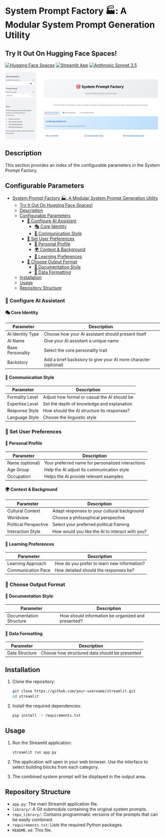 # System Prompt Factory 🏭: A Modular System Prompt Generation Utility

## Try It Out On Hugging Face Spaces!

[![Hugging Face Spaces](https://img.shields.io/badge/%F0%9F%A4%97%20Hugging%20Face-Spaces-blue)](https://huggingface.co/spaces/danielrosehill/System-Prompt-Factory)
[![Streamlit App](https://img.shields.io/badge/Streamlit-App-brightgreen)](https://streamlit.io/)
[![Anthropic Sonnet 3.5](https://img.shields.io/badge/Anthropic%20Sonnet-3.5-blue)](https://www.anthropic.com/models)

![alt text](screenshots/1.png)

## Description

This section provides an index of the configurable parameters in the System Prompt Factory.

## Configurable Parameters

- [System Prompt Factory 🏭: A Modular System Prompt Generation Utility](#system-prompt-factory--a-modular-system-prompt-generation-utility)
  - [Try It Out On Hugging Face Spaces!](#try-it-out-on-hugging-face-spaces)
  - [Description](#description)
  - [Configurable Parameters](#configurable-parameters)
    - [🤖 Configure AI Assistant](#-configure-ai-assistant)
      - [🎭 Core Identity](#-core-identity)
      - [💬 Communication Style](#-communication-style)
    - [👤 Set User Preferences](#-set-user-preferences)
      - [👤 Personal Profile](#-personal-profile)
      - [🌍 Context \& Background](#-context--background)
      - [🎯 Learning Preferences](#-learning-preferences)
    - [📝 Choose Output Format](#-choose-output-format)
      - [📄 Documentation Style](#-documentation-style)
      - [🔢 Data Formatting](#-data-formatting)
  - [Installation](#installation)
  - [Usage](#usage)
  - [Repository Structure](#repository-structure)

### 🤖 Configure AI Assistant

#### 🎭 Core Identity

| Parameter     | Description                                                                 |
| ------------- | --------------------------------------------------------------------------- |
| AI Identity Type | Choose how your AI assistant should present itself |
| AI Name         | Give your AI assistant a unique name                                        |
| Base Personality   | Select the core personality trait                                         |
| Backstory       | Add a brief backstory to give your AI more character (optional) |

#### 💬 Communication Style

| Parameter     | Description                                                                 |
| ------------- | --------------------------------------------------------------------------- |
| Formality Level | Adjust how formal or casual the AI should be |
| Expertise Level   | Set the depth of knowledge and explanation                                         |
| Response Style       | How should the AI structure its responses? |
| Language Style | Choose the linguistic style |

### 👤 Set User Preferences

#### 👤 Personal Profile

| Parameter     | Description                                                                 |
| ------------- | --------------------------------------------------------------------------- |
| Name (optional) | Your preferred name for personalized interactions |
| Age Group   | Help the AI adjust its communication style                                         |
| Occupation       | Helps the AI provide relevant examples |

#### 🌍 Context & Background

| Parameter     | Description                                                                 |
| ------------- | --------------------------------------------------------------------------- |
| Cultural Context | Adapt responses to your cultural background |
| Worldview   | Choose a philosophical perspective                                         |
| Political Perspective       | Select your preferred political framing |
| Interaction Style | How would you like the AI to interact with you? |

#### 🎯 Learning Preferences

| Parameter     | Description                                                                 |
| ------------- | --------------------------------------------------------------------------- |
| Learning Approach | How do you prefer to learn new information? |
| Communication Pace   | How detailed should the responses be?                                         |

### 📝 Choose Output Format

#### 📄 Documentation Style

| Parameter     | Description                                                                 |
| ------------- | --------------------------------------------------------------------------- |
| Documentation Structure | How should information be organized and presented? |

#### 🔢 Data Formatting

| Parameter     | Description                                                                 |
| ------------- | --------------------------------------------------------------------------- |
| Data Structure | Choose how structured data should be presented |

## Installation

1. Clone the repository:
   ```bash
   git clone https://github.com/your-username/streamlit.git
   cd streamlit
   ```

2. Install the required dependencies:
   ```bash
   pip install -r requirements.txt
   ```

## Usage

1. Run the Streamlit application:
   ```bash
   streamlit run app.py
   ```

2. The application will open in your web browser. Use the interface to select building blocks from each category.

3. The combined system prompt will be displayed in the output area.

## Repository Structure

- `app.py`: The main Streamlit application file.
- `library/`: A Git submodule containing the original system prompts.
- `repo_library/`: Contains programmatic versions of the prompts that can be easily combined.
- `requirements.txt`: Lists the required Python packages.
- `README.md`: This file.
